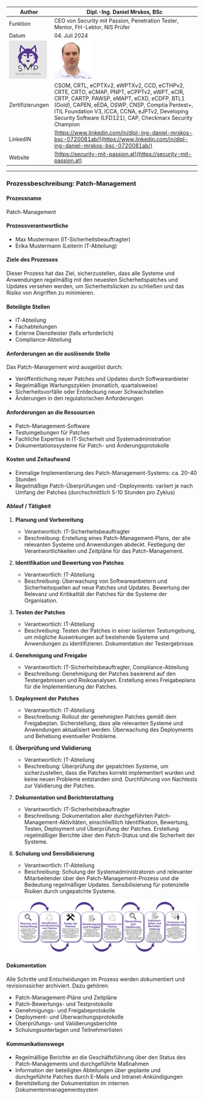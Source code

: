 | Author | Dipl.-Ing. Daniel Mrskos, BSc |  
|--------|---------------------------------------------------------------|   
| Funktion | CEO von Security mit Passion, Penetration Tester, Mentor, FH-Lektor, NIS Prüfer |                               
| Datum  | 04. Juli 2024                                                 |
| <img src="SMP_LOGO.png" alt="Firmenlogo" width="100"/>    | <img src="daniel.jpeg" alt="Author" width="100"/>                         |                                              |
| Zertifizierungen  | CSOM, CRTL, eCPTXv2, eWPTXv2, CCD, eCTHPv2, CRTE, CRTO, eCMAP, PNPT, eCPPTv2, eWPT, eCIR, CRTP, CARTP, PAWSP, eMAPT, eCXD, eCDFP, BTL1 (Gold), CAPEN, eEDA, OSWP, CNSP, Comptia Pentest+, ITIL Foundation V3, ICCA, CCNA, eJPTv2, Developing Security Software (LFD121), CAP, Checkmarx Security Champion                                         |
| LinkedIN  | [https://www.linkedin.com/in/dipl-ing-daniel-mrskos-bsc-0720081ab/](https://www.linkedin.com/in/dipl-ing-daniel-mrskos-bsc-0720081ab/)  
| Website  | [https://security-mit-passion.at](https://security-mit-passion.at)  

---
### Prozessbeschreibung: Patch-Management

#### Prozessname
Patch-Management

#### Prozessverantwortliche
- Max Mustermann (IT-Sicherheitsbeauftragter)
- Erika Mustermann (Leiterin IT-Abteilung)

#### Ziele des Prozesses
Dieser Prozess hat das Ziel, sicherzustellen, dass alle Systeme und Anwendungen regelmäßig mit den neuesten Sicherheitspatches und Updates versehen werden, um Sicherheitslücken zu schließen und das Risiko von Angriffen zu minimieren.

#### Beteiligte Stellen
- IT-Abteilung
- Fachabteilungen
- Externe Dienstleister (falls erforderlich)
- Compliance-Abteilung

#### Anforderungen an die auslösende Stelle
Das Patch-Management wird ausgelöst durch:
- Veröffentlichung neuer Patches und Updates durch Softwareanbieter
- Regelmäßige Wartungszyklen (monatlich, quartalsweise)
- Sicherheitsvorfälle oder Entdeckung neuer Schwachstellen
- Änderungen in den regulatorischen Anforderungen

#### Anforderungen an die Ressourcen
- Patch-Management-Software
- Testumgebungen für Patches
- Fachliche Expertise in IT-Sicherheit und Systemadministration
- Dokumentationssysteme für Patch- und Änderungsprotokolle

#### Kosten und Zeitaufwand
- Einmalige Implementierung des Patch-Management-Systems: ca. 20-40 Stunden
- Regelmäßige Patch-Überprüfungen und -Deployments: variiert je nach Umfang der Patches (durchschnittlich 5-10 Stunden pro Zyklus)

#### Ablauf / Tätigkeit

1. **Planung und Vorbereitung**
   - Verantwortlich: IT-Sicherheitsbeauftragter
   - Beschreibung: Erstellung eines Patch-Management-Plans, der alle relevanten Systeme und Anwendungen abdeckt. Festlegung der Verantwortlichkeiten und Zeitpläne für das Patch-Management.

2. **Identifikation und Bewertung von Patches**
   - Verantwortlich: IT-Abteilung
   - Beschreibung: Überwachung von Softwareanbietern und Sicherheitsquellen auf neue Patches und Updates. Bewertung der Relevanz und Kritikalität der Patches für die Systeme der Organisation.

3. **Testen der Patches**
   - Verantwortlich: IT-Abteilung
   - Beschreibung: Testen der Patches in einer isolierten Testumgebung, um mögliche Auswirkungen auf bestehende Systeme und Anwendungen zu identifizieren. Dokumentation der Testergebnisse.

4. **Genehmigung und Freigabe**
   - Verantwortlich: IT-Sicherheitsbeauftragter, Compliance-Abteilung
   - Beschreibung: Genehmigung der Patches basierend auf den Testergebnissen und Risikoanalysen. Erstellung eines Freigabeplans für die Implementierung der Patches.

5. **Deployment der Patches**
   - Verantwortlich: IT-Abteilung
   - Beschreibung: Rollout der genehmigten Patches gemäß dem Freigabeplan. Sicherstellung, dass alle relevanten Systeme und Anwendungen aktualisiert werden. Überwachung des Deployments und Behebung eventueller Probleme.

6. **Überprüfung und Validierung**
   - Verantwortlich: IT-Abteilung
   - Beschreibung: Überprüfung der gepatchten Systeme, um sicherzustellen, dass die Patches korrekt implementiert wurden und keine neuen Probleme entstanden sind. Durchführung von Nachtests zur Validierung der Patches.

7. **Dokumentation und Berichterstattung**
   - Verantwortlich: IT-Sicherheitsbeauftragter
   - Beschreibung: Dokumentation aller durchgeführten Patch-Management-Aktivitäten, einschließlich Identifikation, Bewertung, Testen, Deployment und Überprüfung der Patches. Erstellung regelmäßiger Berichte über den Patch-Status und die Sicherheit der Systeme.

8. **Schulung und Sensibilisierung**
   - Verantwortlich: IT-Abteilung
   - Beschreibung: Schulung der Systemadministratoren und relevanter Mitarbeitender über den Patch-Management-Prozess und die Bedeutung regelmäßiger Updates. Sensibilisierung für potenzielle Risiken durch ungepatchte Systeme.

<img src="19_prozessgrafik.png" alt="Prozessgrafik" width="800"/> 

#### Dokumentation
Alle Schritte und Entscheidungen im Prozess werden dokumentiert und revisionssicher archiviert. Dazu gehören:
- Patch-Management-Pläne und Zeitpläne
- Patch-Bewertungs- und Testprotokolle
- Genehmigungs- und Freigabeprotokolle
- Deployment- und Überwachungsprotokolle
- Überprüfungs- und Validierungsberichte
- Schulungsunterlagen und Teilnehmerlisten

#### Kommunikationswege
- Regelmäßige Berichte an die Geschäftsführung über den Status des Patch-Managements und durchgeführte Maßnahmen
- Information der beteiligten Abteilungen über geplante und durchgeführte Patches durch E-Mails und Intranet-Ankündigungen
- Bereitstellung der Dokumentation im internen Dokumentenmanagementsystem
